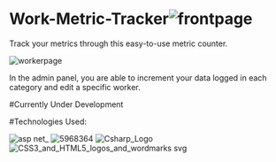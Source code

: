 # Work-Metric-Tracker![frontpage](https://user-images.githubusercontent.com/67939160/203492722-04522ad7-d120-4f25-9427-797cef0519b3.png)

Track your metrics through this easy-to-use metric counter. 

![workerpage](https://user-images.githubusercontent.com/67939160/203492824-41604e52-358b-4b82-98ff-9ca505b84986.png)

In the admin panel, you are able to increment your data logged in each category and edit a specific worker. 

#Currently Under Development 


#Technologies Used: 


![asp net_](https://user-images.githubusercontent.com/67939160/203492956-d3acbc2b-cce5-4fe4-ab1c-b45804235f32.jpg)
![5968364](https://user-images.githubusercontent.com/67939160/203492966-8c6192e5-8afc-4f3c-b9a7-4d21bf0654af.png)
![Csharp_Logo](https://user-images.githubusercontent.com/67939160/203492972-604f5180-4741-4b33-b7c7-8f68cdd68c9c.png)
![CSS3_and_HTML5_logos_and_wordmarks svg](https://user-images.githubusercontent.com/67939160/203492979-7e758db8-476c-4c61-9540-d28e6b991a91.png)
